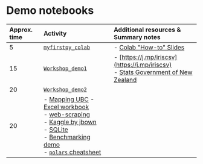 
# Demo notebooks

| Approx. time | Activity | Additional resources & Summary notes |
| :-- | :-- | :-- |
| 5 | [```myfirstpy_colab```](https://colab.research.google.com/drive/1zCnCLvfYvJk9-UoHYwG2wrz2cneBwaD0) | - [Colab "How-to" Slides](https://docs.google.com/presentation/d/1mTPV4Wqup52IBjfxC3nbBIzovJB-01w1g-l-kQH_Zrc/) |
| 15 | [```Workshop_demo1```](https://colab.research.google.com/drive/1imlBKcMkvBnz61H6lFv8cnwvv066zd76) | - [https://j.mp/iriscsv](https://j.mp/iriscsv) <br> - [Stats Government of New Zealand](https://www.stats.govt.nz/) |
| 20 | [```Workshop_demo2```](https://colab.research.google.com/drive/1BZjUHZugpOIoT3WNCYiRKReROyIHCnu) |
| 20 | - [Mapping UBC](https://www.tomasbeuzen.com/python-for-geospatial-analysis/chapters/chapter2_spatial-viz-and-modelling.html) - [Excel workbook](https://colab.research.google.com/drive/15ErdtG6BFvIvIaydXFr2fLyLJwqoLfQJ?usp=sharing)  <br> - [web-scraping](https://colab.research.google.com/drive/1H5uD5gsuIR_z7qXkY5GUkrFyyT_sOEYG) <br> - [Kaggle by jbown](https://www.kaggle.com/code/jonbown/web-scraping-box-office-data-with-python) <br> - [SQLite](https://colab.research.google.com/drive/1WciD3M0D_34yyoSO0DKMa7EpFHcaCUwh) <br> - [Benchmarking demo](https://colab.research.google.com/drive/1N8Z7a1ULXpHV7qqZZ-lLmQ1cHjnkJ7XW) <br> - [```polars``` cheatsheet](https://colab.research.google.com/drive/1ChG5jSXlSH2DUDUwCrRcIbArzzfipF-9)|
